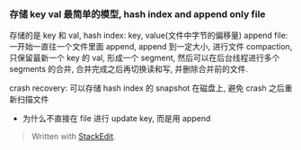 ### 存储 key val 最简单的模型, hash index and append only file
存储的是 key 和 val, 
hash index: key, value(文件中字节的偏移量)
append file: 一开始一直往一个文件里面 append, append 到一定大小, 进行文件 compaction, 只保留最新一个 key 的 val, 形成一个 segment, 然后可以在后台线程进行多个 segments 的合并, 合并完成之后再切换读和写, 并删除合并前的文件. 

crash recovery: 可以存储 hash index 的 snapshot 在磁盘上, 避免 crash 之后重新扫描文件

* 为什么不直接在 file 进行 update key, 而是用 append 


> Written with [StackEdit](https://stackedit.io/).
<!--stackedit_data:
eyJoaXN0b3J5IjpbMTQ4MzAxNjI3MF19
-->